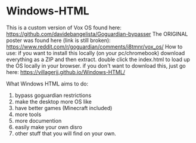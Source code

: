 # Windows-HTML

This is a custom version of Vox OS found here: https://github.com/davidebangelista/Goguardian-bypasser
The ORIGINAL poster was found here (link is still broken): https://www.reddit.com/r/goguardian/comments/i8tmnr/vox_os/
How to use:
if you want to install this locally (on your pc/chromebook)
download everything as a ZIP and then extract.
double click the index.html to load up the OS locally in your browser.
if you don't want to download this, just go here: https://villagerjj.github.io/Windows-HTML/

What Windows HTML aims to do:

1. bypass goguardian restrictions
2. make the desktop more OS like
3. have better games (Minecraft included)
4. more tools
5. more documention
6. easily make your own disro
7. other stuff that you will find on your own.
